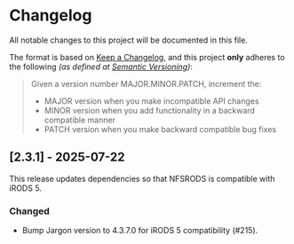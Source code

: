 # Changelog

All notable changes to this project will be documented in this file.

The format is based on [Keep a Changelog](https://keepachangelog.com/en/1.1.0/),
and this project **only** adheres to the following _(as defined at [Semantic Versioning](https://semver.org/spec/v2.0.0.html))_:

> Given a version number MAJOR.MINOR.PATCH, increment the:
> 
> - MAJOR version when you make incompatible API changes
> - MINOR version when you add functionality in a backward compatible manner
> - PATCH version when you make backward compatible bug fixes

## [2.3.1] - 2025-07-22

This release updates dependencies so that NFSRODS is compatible with iRODS 5.

### Changed

- Bump Jargon version to 4.3.7.0 for iRODS 5 compatibility (#215).
